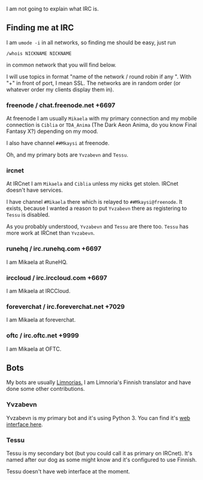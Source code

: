 <!DOCTYPE html>
<html>
<head>
<meta charset="UTF-8" />
<!-- <meta http-equiv="refresh" content="60" /> -->
<meta name="description" content="How do you find me at IRC." />
<meta name="author" content="Mikaela Suomalainen" />
<link rel="canonical" href="https://">
<title>Where to find me at IRC?</title>
<link rel="stylesheet" type="text/css" href="css.css" />
</head>
<body>

I am not going to explain what IRC is.

## Finding me at IRC

I am `umode -i` in all networks, so finding me should be easy, just run

```
/whois NICKNAME NICKNAME
```

in common network that you will find below.

I will use topics in format "name of the network / round robin if any <port>". With "+" in front of port, I mean SSL.
The networks are in random order (or whatever order my clients display them in).

### freenode / chat.freenode.net +6697

At freenode I am usually `Mikaela` with my primary connection and my mobile 
connection is `Ciblia` or `TDA_Anima` (The Dark Aeon Anima, do you know 
Final Fantasy X?) depending on my mood.

I also have channel `##Mkaysi` at freenode.

Oh, and my primary bots are `Yvzabevn` and `Tessu`.

### ircnet

At IRCnet I am `Mikaela` and `Ciblia` unless my nicks get stolen. IRCnet 
doesn't have services.

I have channel `#Mikaela` there which is relayed to `##Mkaysi@freenode`. 
It exists, because I wanted a reason to put `Yvzabevn` there as registering 
to `Tessu` is disabled.

As you probably understood, `Yvzabevn` and `Tessu` are there too. `Tessu` 
has more work at IRCnet than `Yvzabevn`.

### runehq / irc.runehq.com +6697

I am Mikaela at RuneHQ.

### irccloud / irc.irccloud.com +6697

I am Mikaela at IRCCloud.

### foreverchat / irc.foreverchat.net +7029 

I am Mikaela at foreverchat.

### oftc / irc.oftc.net +9999

I am Mikaela at OFTC.

## Bots

My bots are usually [Limnorias.](https://github.com/ProgVal/Limnoria) I am 
Limnoria's Finnish translator and have done some other contributions.

### Yvzabevn

Yvzabevn is my primary bot and it's using Python 3. You can find it's 
[web interface here](http://lakka.kapsi.fi:62291/).

### Tessu

Tessu is my secondary bot (but you could call it as primary on IRCnet). It's
named after our dog as some might know and it's configured to use Finnish.

Tessu doesn't have web interface at the moment.

</body>
</html>
<!-- vim : set ft=markdown-->
